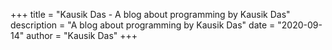 +++
title = "Kausik Das - A blog about programming by Kausik Das"
description = "A blog about programming by Kausik Das"
date = "2020-09-14"
author = "Kausik Das"
+++

